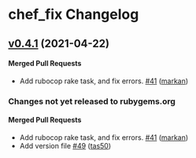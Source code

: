 # chef_fix Changelog

<!-- latest_release 0.4.1 -->
## [v0.4.1](https://github.com/chef/fixie/tree/v0.4.1) (2021-04-22)

#### Merged Pull Requests
- Add rubocop rake task, and fix errors. [#41](https://github.com/chef/fixie/pull/41) ([markan](https://github.com/markan))
<!-- latest_release -->

<!-- release_rollup since=0.4.0 -->
### Changes not yet released to rubygems.org

#### Merged Pull Requests
- Add rubocop rake task, and fix errors. [#41](https://github.com/chef/fixie/pull/41) ([markan](https://github.com/markan)) <!-- 0.4.1 -->
- Add version file [#49](https://github.com/chef/fixie/pull/49) ([tas50](https://github.com/tas50)) <!-- 0.4.0 -->
<!-- release_rollup -->

<!-- latest_stable_release -->
<!-- latest_stable_release -->